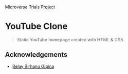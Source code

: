 Microverse Trials Project
# YouTube Clone

> Static YouTube homepage created with HTML & CSS

## Acknowledgements

- [Belay Birhanu Gibina](https://github.com/belaymit)
